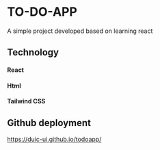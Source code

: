 # TO-DO-APP
A simple project developed based on learning react

## Technology
#### React
#### Html
#### Tailwind CSS

## Github deployment
https://duic-ui.github.io/todoapp/
